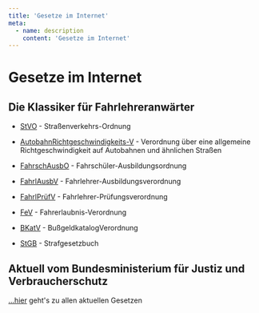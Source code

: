 ```yaml
---
title: 'Gesetze im Internet'
meta:
  - name: description
    content: 'Gesetze im Internet'
---
```


# Gesetze im Internet

## Die Klassiker für Fahrlehreranwärter

- <a href="https://www.gesetze-im-internet.de/stvo_2013/StVO.pdf" target="_blank">StVO</a> - Straßenverkehrs-Ordnung

- <a href="https://www.gesetze-im-internet.de/babrigeschwv_1978/BABRiGeschwV_1978.pdf" target="_blank">AutobahnRichtgeschwindigkeits-V</a> - Verordnung über eine allgemeine Richtgeschwindigkeit auf Autobahnen und ähnlichen Straßen

- <a href="https://www.gesetze-im-internet.de/fahrschausbo_2012/FahrschAusbO_2012.pdf" target="_blank">FahrschAusbO</a> - Fahrschüler-Ausbildungsordnung

- <a href="https://www.gesetze-im-internet.de/fahrlausbv/FahrlAusbV.pdf" target="_blank">FahrlAusbV</a> - Fahrlehrer-Ausbildungsverordnung

- <a href="https://www.gesetze-im-internet.de/fahrlpr_fv/FahrlPr%C3%BCfV.pdf" target="_blank">FahrlPrüfV</a> - Fahrlehrer-Prüfungsverordnung

- <a href="https://www.gesetze-im-internet.de/fev_2010/FeV.pdf" target="_blank">FeV</a> - Fahrerlaubnis-Verordnung

- <a href="https://www.gesetze-im-internet.de/bkatv_2013/BKatV.pdf" target="_blank">BKatV</a> - BußgeldkatalogVerordnung

- <a href="https://www.gesetze-im-internet.de/stgb/StGB.pdf" target="_blank">StGB</a> - Strafgesetzbuch


## Aktuell vom Bundesministerium für Justiz und Verbraucherschutz

<a href="https://www.gesetze-im-internet.de/index.html" target="_blank">...hier</a> geht's zu allen aktuellen Gesetzen